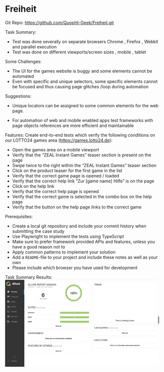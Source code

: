 # Freiheit

Git Repo: https://github.com/QuopHi-Geek/Freiheit.git


Task Summary:
* Test was done severally on separate browsers Chrome , Firefox , Webkit and parallel execution
* Test was done on different viewports/screen sizes , mobile , tablet



Some Challenges:
* The UI for the games website is buggy and some elements cannot be automated
* Even with specific and unique selectors, some specific elements cannot be focused and thus causing page glitches /loop during automation


Suggestions:
* Unique locators can be assigned to some common elements for the web page.

* For automation of web and mobile enabled apps test frameworks with page objects references are more efficient and maintainable


Features:
Create end-to-end tests which verify the following conditions on our LOTTO24 games area (https://games.lotto24.de):
* Open the games area on a mobile viewport 
*  Verify that the “ZEAL Instant Games” teaser section is present on the page
* Swipe twice to the right within the “ZEAL Instant Games” teaser section
* Click on the product teaser for the first game in the list
* Verify that the correct game page is opened / loaded
* Verify that the correct help link “Zur [game name] Hilfe” is on the page
* Click on the help link
* Verify that the correct help page is opened
* Verify that the correct game is selected in the combo box on the help page
* Verify that the button on the help page links to the correct game 



Prerequisites:
* Create a local git repository and include your commit history when submitting the case study
* Use Playwright to implement the tests using TypeScript
* Make sure to prefer framework provided APIs and features, unless you have a good reason not to
* Apply common patterns to implement your solution
* Add a `README`-file to your project and include these notes as well as your own
* Please include which browser you have used for development


Task Summary Results:
![Test summary report](images/Test%20Report.png)